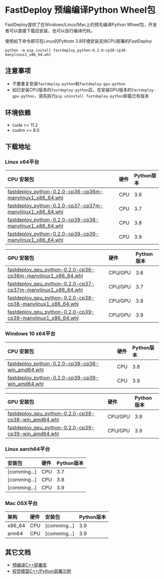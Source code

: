 # FastDeploy 预编编译Python Wheel包

FastDeploy提供了在Windows/Linux/Mac上的预先编译Python Wheel包，开发者可以直接下载后安装，也可以自行编译代码。

使用如下命令即可在Linux的Pythotn 3.8环境安装支持CPU部署的FastDeploy
```
python -m pip install fastdeploy_python-0.2.0-cp38-cp38-manylinux1_x86_64.whl
```

## 注意事项
- 不要重复安装`fastdeploy-python`和`fastdeploy-gpu-python`
- 如已安装CPU版本的`fastdeploy-python`后，在安装GPU版本的`fastdeploy-gpu-python`，请先执行`pip uninstall fastdeploy-python`卸载已有版本

## 环境依赖

- cuda >= 11.2
- cudnn >= 8.0

## 下载地址

### Linux x64平台

| CPU 安装包 | 硬件 | Python版本 |
| :------------- | :--- | :--------- |
| [fastdeploy_python-0.2.0-cp36-cp36m-manylinux1_x86_64.whl](https://bj.bcebos.com/paddlehub/fastdeploy/wheels/fastdeploy_python-0.2.0-cp36-cp36m-manylinux1_x86_64.whl) | CPU | 3.6 |
| [fastdeploy_python-0.2.0-cp37-cp37m-manylinux1_x86_64.whl](https://bj.bcebos.com/paddlehub/fastdeploy/wheels/fastdeploy_python-0.2.0-cp37-cp37m-manylinux1_x86_64.whl) | CPU | 3.7 |
| [fastdeploy_python-0.2.0-cp38-cp38-manylinux1_x86_64.whl](https://bj.bcebos.com/paddlehub/fastdeploy/wheels/fastdeploy_python-0.2.0-cp38-cp38-manylinux1_x86_64.whl) | CPU | 3.8 |
| [fastdeploy_python-0.2.0-cp39-cp39-manylinux1_x86_64.whl](https://bj.bcebos.com/paddlehub/fastdeploy/wheels/fastdeploy_python-0.2.0-cp39-cp39-manylinux1_x86_64.whl) | CPU | 3.9 |

| GPU 安装包 | 硬件 | Python版本 |
| :------------- | :--- | :--------- |
| [fastdeploy_gpu_python-0.2.0-cp36-cp36m-manylinux1_x86_64.whl](https://bj.bcebos.com/paddlehub/fastdeploy/wheels/fastdeploy_gpu_python-0.2.0-cp36-cp36m-manylinux1_x86_64.whl) | CPU/GPU | 3.6 |
| [fastdeploy_gpu_python-0.2.0-cp37-cp37m-manylinux1_x86_64.whl](https://bj.bcebos.com/paddlehub/fastdeploy/wheels/fastdeploy_gpu_python-0.2.0-cp37-cp37m-manylinux1_x86_64.whl) | CPU/GPU | 3.7 |
| [fastdeploy_gpu_python-0.2.0-cp38-cp38-manylinux1_x86_64.whl](https://bj.bcebos.com/paddlehub/fastdeploy/wheels/fastdeploy_gpu_python-0.2.0-cp38-cp38-manylinux1_x86_64.whl) | CPU/GPU | 3.8 |
| [fastdeploy_gpu_python-0.2.0-cp39-cp39-manylinux1_x86_64.whl](https://bj.bcebos.com/paddlehub/fastdeploy/wheels/fastdeploy_gpu_python-0.2.0-cp39-cp39-manylinux1_x86_64.whl) | CPU/GPU | 3.9 |

### Windows 10 x64平台

| CPU 安装包 | 硬件 | Python版本 |
| :----  | :-- | :------ |
| [fastdeploy_python-0.2.0-cp38-cp38-win_amd64.whl](https://bj.bcebos.com/paddlehub/fastdeploy/wheels/fastdeploy_python-0.2.0-cp38-cp38-win_amd64.whl) | CPU | 3.8 |
| [fastdeploy_python-0.2.0-cp39-cp39-win_amd64.whl](https://bj.bcebos.com/paddlehub/fastdeploy/wheels/fastdeploy_python-0.2.0-cp39-cp39-win_amd64.whl) | CPU | 3.9 |

| GPU 安装包 | 硬件 | Python版本 |
| :----  | :-- | :------ |
| [fastdeploy_gpu_python-0.2.0-cp38-cp38-win_amd64.whl](https://bj.bcebos.com/paddlehub/fastdeploy/wheels/fastdeploy_gpu_python-0.2.0-cp38-cp38-win_amd64.whl) | CPU/GPU | 3.8 |
| [fastdeploy_gpu_python-0.2.0-cp39-cp39-win_amd64.whl](https://bj.bcebos.com/paddlehub/fastdeploy/wheels/fastdeploy_gpu_python-0.2.0-cp39-cp39-win_amd64.whl) | CPU/GPU | 3.9 |

### Linux aarch64平台

| 安装包 | 硬件 | Python版本 |
| :----  | :-- | :------ |
| [comming...] | CPU | 3.7 |
| [comming...] | CPU | 3.8 |
| [comming...] | CPU | 3.9 |

### Mac OSX平台

| 架构 | 硬件 | 安装包 | Python版本 |
| :----  | :-- | :------ | :----- |
| x86_64 | CPU | [comming...] | 3.9 |
| arm64 | CPU | [comming...] | 3.9 |

## 其它文档

- [预编译C++部署库](./prebuilt_libraries.md)
- [视觉模型C++/Python部署示例](../../examples/vision/)
